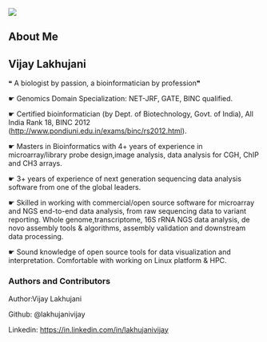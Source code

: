 
![](http://www.circos.ca/img/circos-wordle.png)

## About Me

## **Vijay Lakhujani**

 ❝ A biologist by passion, a bioinformatician by profession❞

☛     Genomics Domain Specialization: NET-JRF, GATE, BINC qualified.

☛     Certified bioinformatician (by Dept. of Biotechnology, Govt. of India), All India Rank 18, BINC 2012 (http://www.pondiuni.edu.in/exams/binc/rs2012.html).

☛      Masters in Bioinformatics with 4+ years of experience in microarray/library probe design,image analysis, data analysis for CGH, ChIP and CH3 arrays.

☛     3+ years of experience of next generation sequencing data analysis software from one of the global leaders.

☛     Skilled in working with commercial/open source software for microarray and NGS end-to-end data analysis, from raw sequencing data to variant reporting. Whole genome,transcriptome, 16S rRNA NGS data analysis, de novo assembly tools & algorithms, assembly validation and downstream data processing.

☛     Sound knowledge of open source tools for data visualization and interpretation. Comfortable with working on Linux platform & HPC.

### Authors and Contributors

Author:Vijay Lakhujani

Github: @lakhujanivijay

Linkedin: https://in.linkedin.com/in/lakhujanivijay
